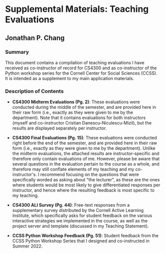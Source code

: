 # Supplemental Materials: Teaching Evaluations

## Jonathan P. Chang

### Summary

This document contains a compilation of teaching evaluations I have received as co-instructor of record for CS4300 and as co-instructor of the Python workshop series for the Cornell Center for Social Sciences (CCSS). It is intended as a supplement to my main application materials.

### Description of Contents

* **CS4300 Midterm Evaluations (Pg. 2)**: These evaluations were conducted during the middle of the semester, and are provided here in their raw form (i.e., exactly as they were given to me by the department). Note that it contains evaluations for both instructors (myself and co-instructor Cristian Danescu-Niculescu-Mizil), but the results are displayed separately per instructor.

* **CS4300 Final Evaluations (Pg. 15)**: These evaluations were conducted right before the end of the semester, and are provided here in their raw form (i.e., exactly as they were given to me by the department). Unlike the midterm evaluations, the attached results are instructor-specific and therefore only contain evaluations of me. However, please be aware that several questions in the evaluation pertain to the course as a whole, and therefore may still conflate elements of my teaching and my co-instructor's. I recommend focusing on the questions that were specifically worded as asking about "the lecturer", as these are the ones where students would be most likely to give differentiated responses per instructor, and hence where the resulting feedback is most specific to my teaching.

* **CS4300 ALI Survey (Pg. 44)**: Free-text responses from a supplementary survey distributed by the Cornell Active Learning Institute, which specifically asks for student feedback on the various interactive strategies we implemented in the course, as well as the project server and template (discussed in my Teaching Statement).

* **CCSS Python Workshop Feedback (Pg. 51)**: Student feedback from the CCSS Python Workshop Series that I designed and co-instructed in Summer 2022.